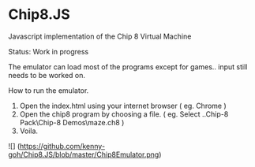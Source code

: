 # Chip8.JS
Javascript implementation of the Chip 8 Virtual Machine

Status: Work in progress

The emulator can load most of the programs except for games.. input still needs to be worked on.

How to run the emulator.
1. Open the index.html using your internet browser ( eg. Chrome )
2. Open the chip8 program by choosing a file. ( eg. Select ..Chip-8 Pack\Chip-8 Demos\maze.ch8 )
3. Voila.

![] (https://github.com/kenny-goh/Chip8.JS/blob/master/Chip8Emulator.png)

